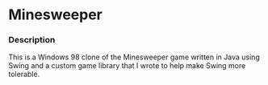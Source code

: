 # Minesweeper

### Description
This is a Windows 98 clone of the Minesweeper game written in Java using Swing and a custom game library that I wrote to help make Swing more tolerable.
